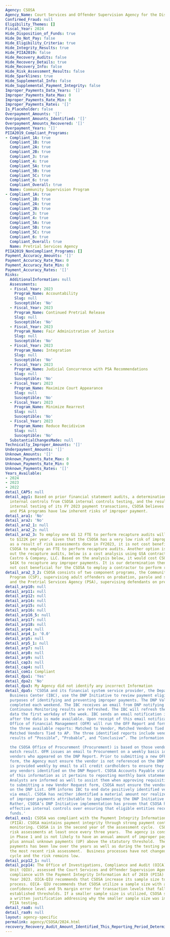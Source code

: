 ```yaml
---
Agency: CSOSA
Agency_Name: Court Services and Offender Supervision Agency for the District of Columbia
Confirmed_Fraud: null
Eligibility_Themes: []
Fiscal_Year: 2024
Hide_Disposition_of_Funds: true
Hide_Do_Not_Pay: false
Hide_Eligibility_Criteria: true
Hide_Integrity_Results: true
Hide_PIIA2019: false
Hide_Recovery_Audits: false
Hide_Recovery_Details: true
Hide_Recovery_Info: false
Hide_Risk_Assessment_Results: false
Hide_Sparklines: true
Hide_Supplemental_Info: false
Hide_Supplemental_Payment_Integrity: false
Improper_Payments_Data_Years: '[]'
Improper_Payments_Rate_Max: 0
Improper_Payments_Rate_Min: 0
Improper_Payments_Rates: '[]'
Is_Placeholder: false
Overpayment_Amounts: '[]'
Overpayment_Amounts_Identified: '[]'
Overpayment_Amounts_Recovered: '[]'
Overpayment_Years: '[]'
PIIA2019_Compliant_Programs:
- Compliant_1A: true
  Compliant_1B: true
  Compliant_2A: true
  Compliant_2B: true
  Compliant_3: true
  Compliant_4: true
  Compliant_5A: true
  Compliant_5B: true
  Compliant_5C: true
  Compliant_6: true
  Compliant_Overall: true
  Name: Community Supervision Program
- Compliant_1A: true
  Compliant_1B: true
  Compliant_2A: true
  Compliant_2B: true
  Compliant_3: true
  Compliant_4: true
  Compliant_5A: true
  Compliant_5B: true
  Compliant_5C: true
  Compliant_6: true
  Compliant_Overall: true
  Name: Pretrial Services Agency
PIIA2019_NonCompliant_Programs: []
Payment_Accuracy_Amounts: '[]'
Payment_Accuracy_Rate_Max: 0
Payment_Accuracy_Rate_Min: 0
Payment_Accuracy_Rates: '[]'
Risks:
  AdditionalInformation: null
  Assessments:
  - Fiscal_Year: 2023
    Program_Name: Accountability
    Slug: null
    Susceptible: 'No'
  - Fiscal_Year: 2023
    Program_Name: Continued Pretrial Release
    Slug: null
    Susceptible: 'No'
  - Fiscal_Year: 2023
    Program_Name: Fair Administration of Justice
    Slug: null
    Susceptible: 'No'
  - Fiscal_Year: 2023
    Program_Name: Integration
    Slug: null
    Susceptible: 'No'
  - Fiscal_Year: 2023
    Program_Name: Judicial Concurrence with PSA Recommendations
    Slug: null
    Susceptible: 'No'
  - Fiscal_Year: 2023
    Program_Name: Maximize Court Appearance
    Slug: null
    Susceptible: 'No'
  - Fiscal_Year: 2023
    Program_Name: Minimize Rearrest
    Slug: null
    Susceptible: 'No'
  - Fiscal_Year: 2023
    Program_Name: Reduce Recidivism
    Slug: null
    Susceptible: 'No'
  SubstantialChangesMade: null
Technically_Improper_Amounts: '[]'
Underpayment_Amounts: '[]'
Unknown_Amounts: '[]'
Unknown_Payments_Rate_Max: 0
Unknown_Payments_Rate_Min: 0
Unknown_Payments_Rates: '[]'
Years_Available:
- 2024
- 2023
- 2022
detail_CAP5: null
detail_agy1: Based on prior financial statement audits, a determination of strong
  internal controls from CSOSA internal controls testing, and the results of CSOSA
  internal testing of its FY 2023 payment transactions, CSOSA believes that the CSP
  and PSA programs have low inherent risks of improper payment.
detail_ara1: 'No'
detail_ara2: 'No'
detail_ara2_1: null
detail_ara2_2: null
detail_ara2_3: To employ one GS 12 FTE to perform recapture audits will cost $93K
  to $122K per year. Given that the CSOSA has a very low risk of improper payment
  as a result of risk assessments done in FY2023, it is not cost beneficial for the
  CSOSA to employ an FTE to perform recapture audits. Another option is to contract
  out the recapture audits, below is a cost analysis using GSA contract rates for
  Castro & Company, LLC. Based on the analysis below, it would cost CSOSA at least
  $41K to recapture any improper payments. It is our determination then that it is
  not cost beneficial for the CSOSA to employ a contractor to perform recapture audits.
detail_ara2_3_2: CSOSA consists of two component programs, the Community Supervision
  Program (CSP), supervising adult offenders on probation, parole and supervised release,
  and the Pretrial Services Agency (PSA), supervising defendants on pretrial release.
detail_arp10: null
detail_arp11: null
detail_arp12: null
detail_arp14: null
detail_arp15: null
detail_arp16: null
detail_arp16_5: null
detail_arp17: null
detail_arp18: null
detail_arp4: null
detail_arp4_1: '0.0'
detail_arp5: null
detail_arp5_1: null
detail_arp7: null
detail_arp8: null
detail_arp9: null
detail_cap3: null
detail_cap4: null
detail_com1: Compliant
detail_dpa1: 'Yes'
detail_dpa2: 'No'
detail_dpa3: My Agency did not identify any incorrect Information
detail_dpa5: 'CSOSA and its financial system service provider, the Department of Interior-Interior
  Business Center (IBC), use the DNP Initiative to review payment eligibility for
  purposes of identifying and preventing improper payments. The DNP Validation is
  completed each weekend. The IBC receives an email from DNP notifying them that the
  Continuous Monitoring results are refreshed. The IBC will refresh the OFF report
  data the first workday of the week. IBC sends an email notification immediately
  after the data is made available. Upon receipt of this email notification, CSOSA
  Office of Financial Management (OFM) will run the OFF Report and format based on
  the three available reports: Matched to Vendor, Matched Vendors Tied to PO, and
  Matched Vendors Tied to AP. The three identified reports include vendors with matched
  results of “Possible”, “Probable”, and “Conclusive”. The information reported to

  the CSOSA Office of Procurement (Procurement) is based on those vendors with a “Conclusive”
  match result. OFM issues an email to Procurement on a weekly basis identifying those
  vendors who appeared on the DNP Report. Prior to submitting a new OFF Vendor Request
  form, the Agency must ensure the vendor is not referenced on the DNP List. The information
  is provided weekly by email to all credit cardholders to ensure they are not using
  any vendors identified on the DNP Report. CSOSA Accounts Payable staff are informed
  of this information as it pertains to reposting monthly bank statements and Budget
  Analysts are informed as well to assist them when approving requisitions. Prior
  to submitting a new Vendor Request form, CSOSA must ensure the vendor is not referenced
  on the DNP List. OFM informs IBC to end date positively identified vendors in OFF
  via email. CSOSA has neither identified a material amount nor realized a reduction
  of improper payments attributable to implementing the DNP Initiative capabilities.
  Rather, CSOSA’s DNP Initiative implementation has proven that CSOSA has robust and
  effective internal controls over ensuring that eligible entities receive Federal
  funds.'
detail_exs1: CSOSA was compliant with the Payment Integrity Information Act of 2019
  (PIIA). CSOSA maintains payment integrity through strong payment controls and continuous
  monitoring. CSOSA is in the second year of the assessment cycle.  CSOSA performs
  risk assessments at least once every three years.  The agency is considered to be
  in Phase 1 and is not likely to have an annual amount of improper payments (IP)
  plus annual unknown payments (UP) above the statutory threshold.  The risk of improper
  payments has been low over the years as well as during the testing performed during
  the most recent risk assessment.  Business processes have not changed during this
  cycle and the risk remains low.
detail_pcp12_1: null
detail_pcp14: The Office of Investigations, Compliance and Audit (OICA), Quality Improvement
  Unit (QIU), assessed the Court Services and Offender Supervision Agency’s (CSOSA)
  compliance with the Payment Integrity Information Act of 2019 (PIIA) for Fiscal
  Year 2023. OICA-QIU recommends that CSOSA increase its sample size to improve the
  process. OICA- QIU recommends that CSOSA utilize a sample size with a minimum 95%
  confidence level and 5% margin error for transaction levels that fall below PIIA
  established thresholds. If a smaller sample size is utilized, CSOSA should provide
  a written justification addressing why the smaller sample size was implemented for
  PIIA testing.
detail_raa8: null
detail_raa9: null
layout: agency-specific
permalink: agency/CSOSA/2024.html
recovery_Recovery_Audit_Amount_Identified_This_Reporting_Period_Determined_Not_Collectable_Rate: 0.0
---
```

